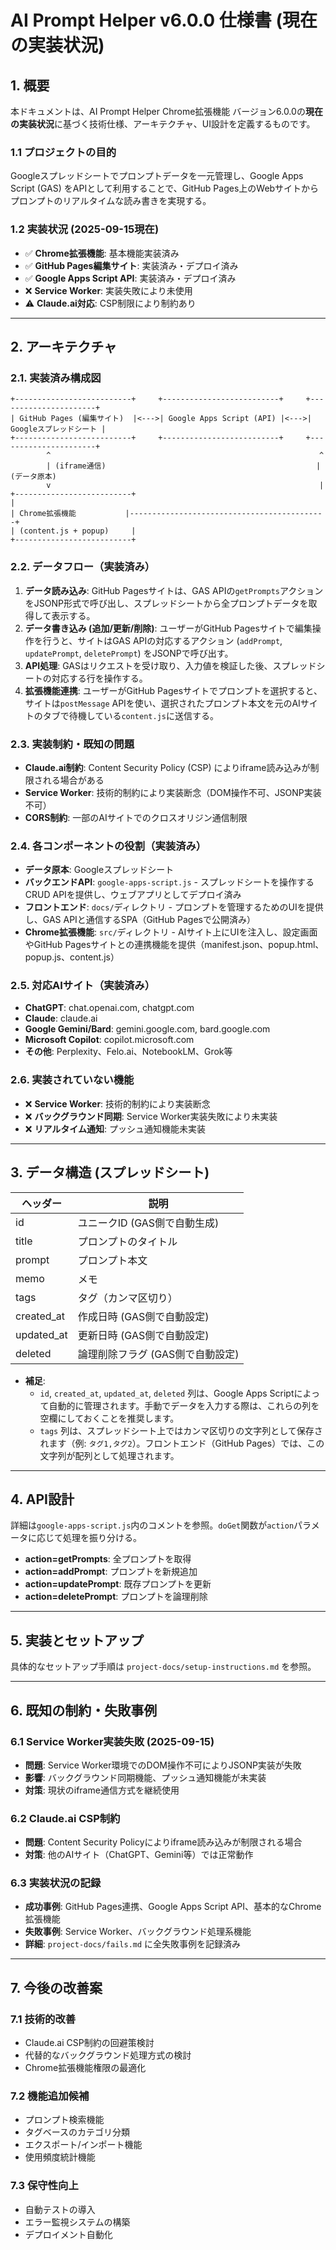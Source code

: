 # AI Prompt Helper v6.0.0 仕様書 (現在の実装状況)

## 1. 概要

本ドキュメントは、AI Prompt Helper Chrome拡張機能 バージョン6.0.0の**現在の実装状況**に基づく技術仕様、アーキテクチャ、UI設計を定義するものです。

### 1.1 プロジェクトの目的
Googleスプレッドシートでプロンプトデータを一元管理し、Google Apps Script (GAS) をAPIとして利用することで、GitHub Pages上のWebサイトからプロンプトのリアルタイムな読み書きを実現する。

### 1.2 実装状況 (2025-09-15現在)
- ✅ **Chrome拡張機能**: 基本機能実装済み
- ✅ **GitHub Pages編集サイト**: 実装済み・デプロイ済み
- ✅ **Google Apps Script API**: 実装済み・デプロイ済み
- ❌ **Service Worker**: 実装失敗により未使用
- ⚠️ **Claude.ai対応**: CSP制限により制約あり

---

## 2. アーキテクチャ

### 2.1. 実装済み構成図

```
+--------------------------+     +--------------------------+     +----------------------+
| GitHub Pages (編集サイト)  |<--->| Google Apps Script (API) |<--->| Googleスプレッドシート |
+--------------------------+     +--------------------------+     +----------------------+
        ^                                                            ^
        | (iframe通信)                                               | (データ原本)
        v                                                            |
+--------------------------+                                           |
| Chrome拡張機能           |--------------------------------------------+
| (content.js + popup)     |
+--------------------------+
```

### 2.2. データフロー（実装済み）
1. **データ読み込み**: GitHub Pagesサイトは、GAS APIの`getPrompts`アクションをJSONP形式で呼び出し、スプレッドシートから全プロンプトデータを取得して表示する。
2. **データ書き込み (追加/更新/削除)**: ユーザーがGitHub Pagesサイトで編集操作を行うと、サイトはGAS APIの対応するアクション (`addPrompt`, `updatePrompt`, `deletePrompt`) をJSONPで呼び出す。
3. **API処理**: GASはリクエストを受け取り、入力値を検証した後、スプレッドシートの対応する行を操作する。
4. **拡張機能連携**: ユーザーがGitHub Pagesサイトでプロンプトを選択すると、サイトは`postMessage` APIを使い、選択されたプロンプト本文を元のAIサイトのタブで待機している`content.js`に送信する。

### 2.3. 実装制約・既知の問題
- **Claude.ai制約**: Content Security Policy (CSP) によりiframe読み込みが制限される場合がある
- **Service Worker**: 技術的制約により実装断念（DOM操作不可、JSONP実装不可）
- **CORS制約**: 一部のAIサイトでのクロスオリジン通信制限

### 2.4. 各コンポーネントの役割（実装済み）
- **データ原本**: Googleスプレッドシート
- **バックエンドAPI**: `google-apps-script.js` - スプレッドシートを操作するCRUD APIを提供し、ウェブアプリとしてデプロイ済み
- **フロントエンド**: `docs/`ディレクトリ - プロンプトを管理するためのUIを提供し、GAS APIと通信するSPA（GitHub Pagesで公開済み）
- **Chrome拡張機能**: `src/`ディレクトリ - AIサイト上にUIを注入し、設定画面やGitHub Pagesサイトとの連携機能を提供（manifest.json、popup.html、popup.js、content.js）

### 2.5. 対応AIサイト（実装済み）
- **ChatGPT**: chat.openai.com, chatgpt.com
- **Claude**: claude.ai
- **Google Gemini/Bard**: gemini.google.com, bard.google.com
- **Microsoft Copilot**: copilot.microsoft.com
- **その他**: Perplexity、Felo.ai、NotebookLM、Grok等

### 2.6. 実装されていない機能
- ❌ **Service Worker**: 技術的制約により実装断念
- ❌ **バックグラウンド同期**: Service Worker実装失敗により未実装
- ❌ **リアルタイム通知**: プッシュ通知機能未実装

---

## 3. データ構造 (スプレッドシート)

| ヘッダー | 説明 |
|---|---|
| id | ユニークID (GAS側で自動生成) |
| title | プロンプトのタイトル |
| prompt | プロンプト本文 |
| memo | メモ |
| tags | タグ（カンマ区切り） |
| created_at | 作成日時 (GAS側で自動設定) |
| updated_at | 更新日時 (GAS側で自動設定) |
| deleted | 論理削除フラグ (GAS側で自動設定) |

- **補足**:
  - `id`, `created_at`, `updated_at`, `deleted` 列は、Google Apps Scriptによって自動的に管理されます。手動でデータを入力する際は、これらの列を空欄にしておくことを推奨します。
  - `tags` 列は、スプレッドシート上ではカンマ区切りの文字列として保存されます（例: `タグ1,タグ2`）。フロントエンド（GitHub Pages）では、この文字列が配列として処理されます。

---

## 4. API設計

詳細は`google-apps-script.js`内のコメントを参照。`doGet`関数が`action`パラメータに応じて処理を振り分ける。

- **action=getPrompts**: 全プロンプトを取得
- **action=addPrompt**: プロンプトを新規追加
- **action=updatePrompt**: 既存プロンプトを更新
- **action=deletePrompt**: プロンプトを論理削除

---

## 5. 実装とセットアップ

具体的なセットアップ手順は `project-docs/setup-instructions.md` を参照。

---

## 6. 既知の制約・失敗事例

### 6.1 Service Worker実装失敗 (2025-09-15)
- **問題**: Service Worker環境でのDOM操作不可によりJSONP実装が失敗
- **影響**: バックグラウンド同期機能、プッシュ通知機能が未実装
- **対策**: 現状のiframe通信方式を継続使用

### 6.2 Claude.ai CSP制約
- **問題**: Content Security Policyによりiframe読み込みが制限される場合
- **対策**: 他のAIサイト（ChatGPT、Gemini等）では正常動作

### 6.3 実装状況の記録
- **成功事例**: GitHub Pages連携、Google Apps Script API、基本的なChrome拡張機能
- **失敗事例**: Service Worker、バックグラウンド処理系機能
- **詳細**: `project-docs/fails.md` に全失敗事例を記録済み

---

## 7. 今後の改善案

### 7.1 技術的改善
- Claude.ai CSP制約の回避策検討
- 代替的なバックグラウンド処理方式の検討
- Chrome拡張機能権限の最適化

### 7.2 機能追加候補
- プロンプト検索機能
- タグベースのカテゴリ分類
- エクスポート/インポート機能
- 使用頻度統計機能

### 7.3 保守性向上
- 自動テストの導入
- エラー監視システムの構築
- デプロイメント自動化